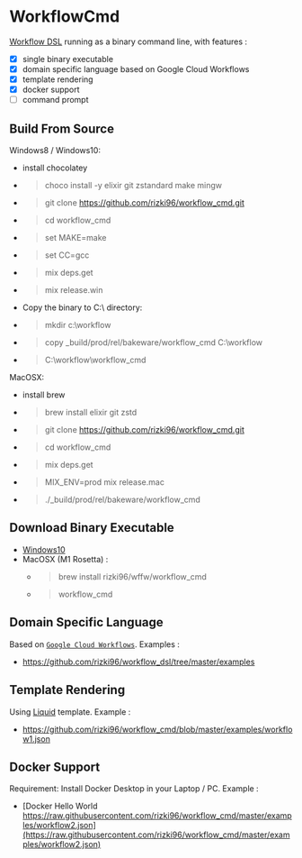 # WorkflowCmd

[Workflow DSL](https://github.com/rizki96/workflow_dsl) running as a binary command line, with features : 
- [x] single binary executable
- [x] domain specific language based on Google Cloud Workflows
- [x] template rendering
- [x] docker support
- [ ] command prompt

## Build From Source
Windows8 / Windows10:
- install chocolatey
- > choco install -y elixir git zstandard make mingw
- > git clone https://github.com/rizki96/workflow_cmd.git
- > cd workflow_cmd
- > set MAKE=make
- > set CC=gcc
- > mix deps.get
- > mix release.win
- Copy the binary to C:\ directory:
- > mkdir c:\workflow
- > copy _build/prod/rel/bakeware/workflow_cmd C:\workflow
- > C:\workflow\workflow_cmd

MacOSX:
- install brew
- > brew install elixir git zstd
- > git clone https://github.com/rizki96/workflow_cmd.git
- > cd workflow_cmd
- > mix deps.get
- > MIX_ENV=prod mix release.mac
- > ./_build/prod/rel/bakeware/workflow_cmd

## Download Binary Executable

- [Windows10](https://github.com/rizki96/workflow_cmd/releases/download/v0.1.0/workflow_cmd-win10.zip)
- MacOSX (M1 Rosetta) :
    - > brew install rizki96/wffw/workflow_cmd
    - > workflow_cmd

## Domain Specific Language

Based on [`Google Cloud Workflows`](https://cloud.google.com/workflows/docs/reference/syntax).
Examples :
- https://github.com/rizki96/workflow_dsl/tree/master/examples

## Template Rendering

Using [Liquid](https://shopify.github.io/liquid/) template.
Example :
- https://github.com/rizki96/workflow_cmd/blob/master/examples/workflow1.json

## Docker Support

Requirement: Install Docker Desktop in your Laptop / PC.
Example :
- [Docker Hello World https://raw.githubusercontent.com/rizki96/workflow_cmd/master/examples/workflow2.json](https://raw.githubusercontent.com/rizki96/workflow_cmd/master/examples/workflow2.json)
